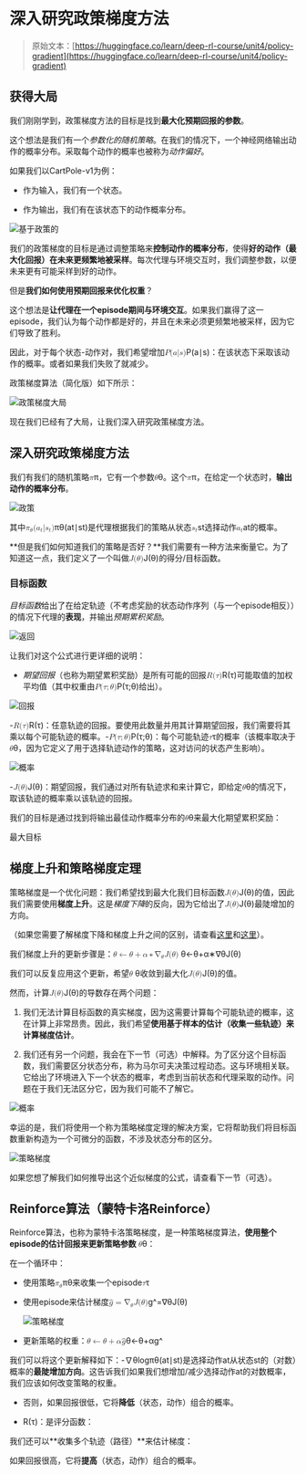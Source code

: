 # 深入研究政策梯度方法

> 原始文本：[https://huggingface.co/learn/deep-rl-course/unit4/policy-gradient](https://huggingface.co/learn/deep-rl-course/unit4/policy-gradient)

## 获得大局

我们刚刚学到，政策梯度方法的目标是找到**最大化预期回报的参数**。

这个想法是我们有一个*参数化的随机策略*。在我们的情况下，一个神经网络输出动作的概率分布。采取每个动作的概率也被称为*动作偏好*。

如果我们以CartPole-v1为例：

+   作为输入，我们有一个状态。

+   作为输出，我们有在该状态下的动作概率分布。

![基于政策的](../Images/7b4b24746a62f4244cc0e64f74bdaef3.png)

我们的政策梯度的目标是通过调整策略来**控制动作的概率分布**，使得**好的动作（最大化回报）在未来更频繁地被采样**。每次代理与环境交互时，我们调整参数，以便未来更有可能采样到好的动作。

但是**我们如何使用预期回报来优化权重**？

这个想法是**让代理在一个episode期间与环境交互**。如果我们赢得了这一episode，我们认为每个动作都是好的，并且在未来必须更频繁地被采样，因为它们导致了胜利。

因此，对于每个状态-动作对，我们希望增加<math><semantics><mrow><mi>P</mi><mo stretchy="false">(</mo><mi>a</mi><mi mathvariant="normal">∣</mi><mi>s</mi><mo stretchy="false">)</mo></mrow><annotation encoding="application/x-tex">P(a|s)</annotation></semantics></math>P(a∣s)：在该状态下采取该动作的概率。或者如果我们失败了就减少。

政策梯度算法（简化版）如下所示：

![政策梯度大局](../Images/78f8ee2b54067a5bb57aa1023ac8af61.png)

现在我们已经有了大局，让我们深入研究政策梯度方法。

## 深入研究政策梯度方法

我们有我们的随机策略<math><semantics><mrow><mi>π</mi></mrow><annotation encoding="application/x-tex">\pi</annotation></semantics></math>π，它有一个参数<math><semantics><mrow><mi>θ</mi></mrow><annotation encoding="application/x-tex">\theta</annotation></semantics></math>θ。这个<math><semantics><mrow><mi>π</mi></mrow><annotation encoding="application/x-tex">\pi</annotation></semantics></math>π，在给定一个状态时，**输出动作的概率分布**。

![政策](../Images/9123df7ebedfa0c5bc669c2d2531968f.png)

其中<math><semantics><mrow><msub><mi>π</mi><mi>θ</mi></msub><mo stretchy="false">(</mo><msub><mi>a</mi><mi>t</mi></msub><mi mathvariant="normal">∣</mi><msub><mi>s</mi><mi>t</mi></msub><mo stretchy="false">)</mo></mrow><annotation encoding="application/x-tex">\pi_\theta(a_t|s_t)</annotation></semantics></math>πθ​(at​∣st​)是代理根据我们的策略从状态<math><semantics><mrow><msub><mi>s</mi><mi>t</mi></msub></mrow><annotation encoding="application/x-tex">s_t</annotation></semantics></math>st​选择动作<math><semantics><mrow><msub><mi>a</mi><mi>t</mi></msub></mrow><annotation encoding="application/x-tex">a_t</annotation></semantics></math>at​的概率。

**但是我们如何知道我们的策略是否好？**我们需要有一种方法来衡量它。为了知道这一点，我们定义了一个叫做<math><semantics><mrow><mi>J</mi><mo stretchy="false">(</mo><mi>θ</mi><mo stretchy="false">)</mo></mrow><annotation encoding="application/x-tex">J(\theta)</annotation></semantics></math>J(θ)的得分/目标函数。

### 目标函数

*目标函数*给出了在给定轨迹（不考虑奖励的状态动作序列（与一个episode相反））的情况下代理的**表现**，并输出*预期累积奖励*。

![返回](../Images/d6c60dbb37bf65407a91cf7b220d932f.png)

让我们对这个公式进行更详细的说明：

+   *期望回报*（也称为期望累积奖励）是所有可能的回报<math><semantics><mrow><mi>R</mi><mo stretchy="false">(</mo><mi>τ</mi><mo stretchy="false">)</mo></mrow><annotation encoding="application/x-tex">R(\tau)</annotation></semantics></math>R(τ)可能取值的加权平均值（其中权重由<math><semantics><mrow><mi>P</mi><mo stretchy="false">(</mo><mi>τ</mi><mo separator="true">;</mo><mi>θ</mi><mo stretchy="false">)</mo></mrow><annotation encoding="application/x-tex">P(\tau;\theta)</annotation></semantics></math>P(τ;θ)给出）。

![回报](../Images/91e5d228c6d4b4dfdbd4a60c7ae8fa63.png)

-<math><semantics><mrow><mi>R</mi><mo stretchy="false">(</mo><mi>τ</mi><mo stretchy="false">)</mo></mrow><annotation encoding="application/x-tex">R(\tau)</annotation></semantics></math>R(τ)：任意轨迹的回报。要使用此数量并用其计算期望回报，我们需要将其乘以每个可能轨迹的概率。-<math><semantics><mrow><mi>P</mi><mo stretchy="false">(</mo><mi>τ</mi><mo separator="true">;</mo><mi>θ</mi><mo stretchy="false">)</mo></mrow><annotation encoding="application/x-tex">P(\tau;\theta)</annotation></semantics></math>P(τ;θ)：每个可能轨迹<math><semantics><mrow><mi>τ</mi></mrow><annotation encoding="application/x-tex">\tau</annotation></semantics></math>τ的概率（该概率取决于<math><semantics><mrow><mi>θ</mi></mrow><annotation encoding="application/x-tex">\theta</annotation></semantics></math>θ，因为它定义了用于选择轨迹动作的策略，这对访问的状态产生影响）。

![概率](../Images/4b4baebaf1b080cb2852e25cd8686dec.png)

-<math><semantics><mrow><mi>J</mi><mo stretchy="false">(</mo><mi>θ</mi><mo stretchy="false">)</mo></mrow><annotation encoding="application/x-tex">J(\theta)</annotation></semantics></math>J(θ)：期望回报，我们通过对所有轨迹求和来计算它，即给定<math><semantics><mrow><mi>θ</mi></mrow><annotation encoding="application/x-tex">\theta</annotation></semantics></math>θ的情况下，取该轨迹的概率乘以该轨迹的回报。

我们的目标是通过找到将输出最佳动作概率分布的<math><semantics><mrow><mi>θ</mi></mrow><annotation encoding="application/x-tex">\theta</annotation></semantics></math>θ来最大化期望累积奖励：

最大目标

## 梯度上升和策略梯度定理

策略梯度是一个优化问题：我们希望找到最大化我们目标函数<math><semantics><mrow><mi>J</mi><mo stretchy="false">(</mo><mi>θ</mi><mo stretchy="false">)</mo></mrow><annotation encoding="application/x-tex">J(\theta)</annotation></semantics></math>J(θ)的值，因此我们需要使用**梯度上升**。这是*梯度下降*的反向，因为它给出了<math><semantics><mrow><mi>J</mi><mo stretchy="false">(</mo><mi>θ</mi><mo stretchy="false">)</mo></mrow><annotation encoding="application/x-tex">J(\theta)</annotation></semantics></math>J(θ)最陡增加的方向。

（如果您需要了解梯度下降和梯度上升之间的区别，请查看[这里](https://www.baeldung.com/cs/gradient-descent-vs-ascent)和[这里](https://stats.stackexchange.com/questions/258721/gradient-ascent-vs-gradient-descent-in-logistic-regression)）。

我们梯度上升的更新步骤是：<math><semantics><mrow><mi>θ</mi><mo>←</mo><mi>θ</mi><mo>+</mo><mi>α</mi><mo>∗</mo><msub><mi mathvariant="normal">∇</mi><mi>θ</mi></msub><mi>J</mi><mo stretchy="false">(</mo><mi>θ</mi><mo stretchy="false">)</mo></mrow> <annotation encoding="application/x-tex">\theta \leftarrow \theta + \alpha * \nabla_\theta J(\theta)</annotation></semantics></math> θ←θ+α∗∇θ​J(θ)

我们可以反复应用这个更新，希望<math><semantics><mrow><mi>θ</mi></mrow><annotation encoding="application/x-tex">\theta</annotation></semantics></math> θ收敛到最大化<math><semantics><mrow><mi>J</mi><mo stretchy="false">(</mo><mi>θ</mi><mo stretchy="false">)</mo></mrow><annotation encoding="application/x-tex">J(\theta)</annotation></semantics></math>J(θ)的值。

然而，计算<math><semantics><mrow><mi>J</mi><mo stretchy="false">(</mo><mi>θ</mi><mo stretchy="false">)</mo></mrow><annotation encoding="application/x-tex">J(\theta)</annotation></semantics></math>J(θ)的导数存在两个问题：

1.  我们无法计算目标函数的真实梯度，因为这需要计算每个可能轨迹的概率，这在计算上非常昂贵。因此，我们希望**使用基于样本的估计（收集一些轨迹）来计算梯度估计**。

1.  我们还有另一个问题，我会在下一节（可选）中解释。为了区分这个目标函数，我们需要区分状态分布，称为马尔可夫决策过程动态。这与环境相关联。它给出了环境进入下一个状态的概率，考虑到当前状态和代理采取的动作。问题在于我们无法区分它，因为我们可能不了解它。

![概率](../Images/4b4baebaf1b080cb2852e25cd8686dec.png)

幸运的是，我们将使用一个称为策略梯度定理的解决方案，它将帮助我们将目标函数重新构造为一个可微分的函数，不涉及状态分布的区分。

![策略梯度](../Images/5a9b6c1a3ee9cf5b0e888fb819446af5.png)

如果您想了解我们如何推导出这个近似梯度的公式，请查看下一节（可选）。

## Reinforce算法（蒙特卡洛Reinforce）

Reinforce算法，也称为蒙特卡洛策略梯度，是一种策略梯度算法，**使用整个episode的估计回报来更新策略参数** <math><semantics><mrow><mi>θ</mi></mrow><annotation encoding="application/x-tex">\theta</annotation></semantics></math>θ：

在一个循环中：

+   使用策略<math><semantics><mrow><msub><mi>π</mi><mi>θ</mi></msub></mrow><annotation encoding="application/x-tex">\pi_\theta</annotation></semantics></math>πθ​来收集一个episode<math><semantics><mrow><mi>τ</mi></mrow><annotation encoding="application/x-tex">\tau</annotation></semantics></math>τ

+   使用episode来估计梯度<math><semantics><mrow><mover accent="true"><mi>g</mi><mo>^</mo></mover><mo>=</mo><msub><mi mathvariant="normal">∇</mi><mi>θ</mi></msub><mi>J</mi><mo stretchy="false">(</mo><mi>θ</mi><mo stretchy="false">)</mo></mrow><annotation encoding="application/x-tex">\hat{g} = \nabla_\theta J(\theta)</annotation></semantics></math>g^​=∇θ​J(θ)

    ![策略梯度](../Images/e23396a1ff30adf8f68d0df9a6cbd339.png)

+   更新策略的权重：<math><semantics><mrow><mi>θ</mi><mo>←</mo><mi>θ</mi><mo>+</mo><mi>α</mi><mover accent="true"><mi>g</mi><mo>^</mo></mover></mrow><annotation encoding="application/x-tex">\theta \leftarrow \theta + \alpha \hat{g}</annotation></semantics></math>θ←θ+αg^​

我们可以将这个更新解释如下：-∇θ​logπθ​(at​∣st​)是选择动作at​从状态st​的（对数）概率的**最陡增加方向**。这告诉我们如果我们想增加/减少选择动作at​的对数概率，我们应该如何改变策略的权重。

+   否则，如果回报很低，它将**降低**（状态，动作）组合的概率。

+   R(τ)：是评分函数：

我们还可以**收集多个轨迹（路径）**来估计梯度：

如果回报很高，它将**提高**（状态，动作）组合的概率。
